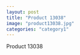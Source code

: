 ```yaml
---
layout: post
title: "Product 13038"
image: "product13038.jpg"
categories: "category1"
---
```

Product 13038
